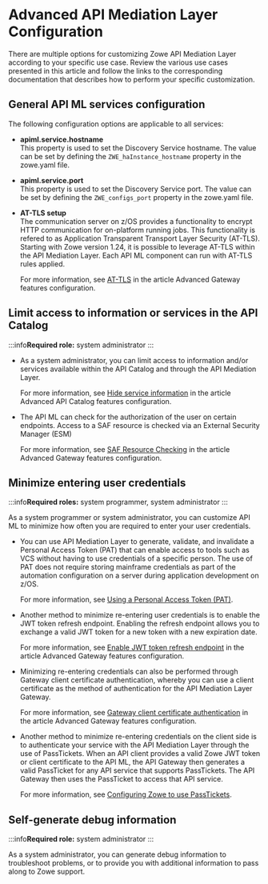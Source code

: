 # Advanced API Mediation Layer Configuration

There are multiple options for customizing Zowe API Mediation Layer according to your specific use case. Review the various use cases presented in this article and follow the links to the corresponding documentation that describes how to perform your specific customization.

## General API ML services configuration

The following configuration options are applicable to all services:

* **apiml.service.hostname**  
This property is used to set the Discovery Service hostname. The value can be set by defining the `ZWE_haInstance_hostname` property in the zowe.yaml file.

* **apiml.service.port**  
  This property is used to set the Discovery Service port. The value can be set by defining the `ZWE_configs_port` property in the zowe.yaml file.

* **AT-TLS setup**  
    The communication server on z/OS provides a functionality to encrypt HTTP communication for on-platform running jobs. This functionality is refered to as Application Transparent Transport Layer Security (AT-TLS). Starting with Zowe version 1.24, it is possible to leverage AT-TLS within the API Mediation Layer. Each API ML component can run with AT-TLS rules applied.  

    For more information, see [AT-TLS](./api-mediation/api-gateway-configuration/#at-tls) in the article Advanced Gateway features configuration.

## Limit access to information or services in the API Catalog

:::info**Required role:** system administrator
:::

* As a system administrator, you can limit access to information and/or services available within the API Catalog and through the API Mediation Layer.

    For more information, see [Hide service information](./api-mediation/api-catalog-configuration/#hide-service-information) in the article Advanced API Catalog features configuration.

* The API ML can check for the authorization of the user on certain endpoints. Access to a SAF resource is checked via an External Security Manager (ESM)

    For more information, see [SAF Resource Checking](./api-mediation/api-gateway-configuration/#saf-resource-checking) in the article Advanced Gateway features configuration.

## Minimize entering user credentials

:::info**Required roles:** system programmer, system administrator
:::

As a system programmer or system administrator, you can customize API ML to minimize how often you are required to enter your user credentials.

* You can use API Mediation Layer to generate, validate, and invalidate a Personal Access Token (PAT) that can enable access to tools such as VCS without having to use credentials of a specific person. The use of PAT does not require storing mainframe credentials as part of the automation configuration on a server during application development on z/OS.

    For more information, see [Using a Personal Access Token (PAT)](./api-mediation/api-mediation-personal-access-token.md). 

* Another method to minimize re-entering user credentials is to enable the JWT token refresh endpoint. Enabling the refresh endpoint allows you to exchange a valid JWT token for a new token with a new expiration date.

    For more information, see [Enable JWT token refresh endpoint](./api-mediation/api-gateway-configuration/#enable-jwt-token-refresh-endpoint) in the article Advanced Gateway features configuration.

* Minimizing re-entering credentials can also be performed through Gateway client certificate authentication, whereby you can use a client certificate as the method of authentication for the API Mediation Layer Gateway. 

    For more information, see [Gateway client certificate authentication](./api-mediation/api-gateway-configuration/#gateway-client-certificate-authentication) in the article Advanced Gateway features configuration.

* Another method to minimize re-entering credentials on the client side is to authenticate your service with the API Mediation Layer through the use of PassTickets. When an API client provides a valid Zowe JWT token or client certificate to the API ML, the API Gateway then generates a valid PassTicket for any API service that supports PassTickets. The API Gateway then uses the PassTicket to access that API service. 

    For more information, see [Configuring Zowe to use PassTickets](../extend/extend-apiml/api-mediation-passtickets.md).

## Self-generate debug information

:::info**Required role:** system administrator
:::

As a system administrator, you can generate debug information to troubleshoot problems, or to provide you with additional information to pass along to Zowe support.
